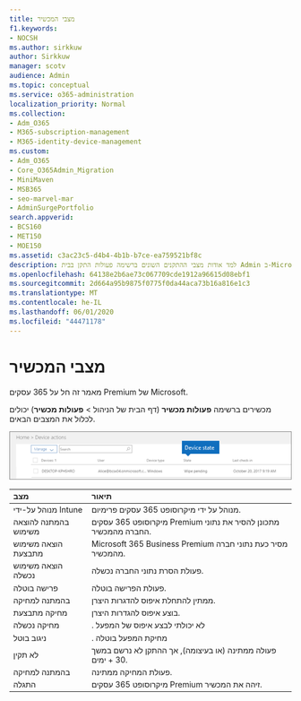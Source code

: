 ```yaml
---
title: מצבי המכשיר
f1.keywords:
- NOCSH
ms.author: sirkkuw
author: Sirkkuw
manager: scotv
audience: Admin
ms.topic: conceptual
ms.service: o365-administration
localization_priority: Normal
ms.collection:
- Adm_O365
- M365-subscription-management
- M365-identity-device-management
ms.custom:
- Adm_O365
- Core_O365Admin_Migration
- MiniMaven
- MSB365
- seo-marvel-mar
- AdminSurgePortfolio
search.appverid:
- BCS160
- MET150
- MOE150
ms.assetid: c3ac23c5-d4b4-4b1b-b7ce-ea759521bf8c
description: למד אודות מצבי ההתקנים השונים ברשימה פעולות התקן בבית Admin ב-Microsoft 365 עבור עסקים.
ms.openlocfilehash: 64138e2b6ae73c067709cde1912a96615d08ebf1
ms.sourcegitcommit: 2d664a95b9875f0775f0da44aca73b16a816e1c3
ms.translationtype: MT
ms.contentlocale: he-IL
ms.lasthandoff: 06/01/2020
ms.locfileid: "44471178"
---
```

# <a name="device-states"></a>מצבי המכשיר

מאמר זה חל על 365 עסקים Premium של Microsoft.

מכשירים ברשימה **פעולות מכשיר** (דף הבית של הניהול \> **פעולות מכשיר**) יכולים לכלול את המצבים הבאים.
  
![In the Device actions list, you can see the Devices states.](../media/a621c47e-45d9-4e1a-beb9-c03254d40c1d.png)
  
|**מצב**|**תיאור**|
|:-----|:-----|
|מנוהל על-ידי Intune  <br/> |מנוהל על ידי מיקרוסופט 365 עסקים פרימיום.  <br/> |
|בהמתנה להוצאה משימוש  <br/> |מיקרוסופט 365 עסקים Premium מתכונן להסיר את נתוני החברה מהמכשיר.  <br/> |
|הוצאה משימוש מתבצעת  <br/> |Microsoft 365 Business Premium מסיר כעת נתוני חברה מהמכשיר.  <br/> |
|הוצאה משימוש נכשלה  <br/> | פעולת הסרת נתוני החברה נכשלה.  <br/> |
|פרישה בוטלה  <br/> |פעולת הפרישה בוטלה.  <br/> |
|בהמתנה למחיקה  <br/> |ממתין להתחלת איפוס להדגרות היצרן.  <br/> |
|מחיקה מתבצעת  <br/> |בוצע איפוס להגדרות היצרן.  <br/> |
|מחיקה נכשלה  <br/> |. לא יכולתי לבצע איפוס של המפעל  <br/> |
|ניגוב בוטל  <br/> |. מחיקת המפעל בוטלה  <br/> |
|לא תקין  <br/> |פעולה ממתינה (או בעיצומה), אך ההתקן לא נרשם במשך 30 + ימים.  <br/> |
|בהמתנה למחיקה  <br/> |פעולת המחיקה ממתינה.  <br/> |
|התגלה  <br/> |מיקרוסופט 365 עסקים Premium זיהה את המכשיר.  <br/> |
   
